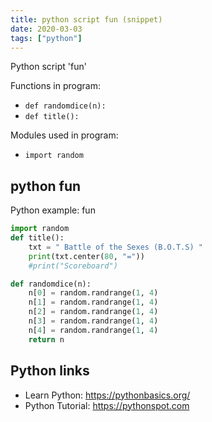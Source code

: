 ```yaml
---
title: python script fun (snippet)
date: 2020-03-03
tags: ["python"]
---
```

Python script 'fun'

Functions in program: 
* `def randomdice(n):`
* `def title():`

Modules used in program: 
* `import random`

## python fun

Python example: fun

```python
import random
def title():
    txt = " Battle of the Sexes (B.O.T.S) "
    print(txt.center(80, "="))
    #print("Scoreboard")

def randomdice(n):
    n[0] = random.randrange(1, 4)
    n[1] = random.randrange(1, 4)
    n[2] = random.randrange(1, 4)
    n[3] = random.randrange(1, 4)
    n[4] = random.randrange(1, 4)
    return n

```

## Python links

- Learn Python: https://pythonbasics.org/
- Python Tutorial: https://pythonspot.com
